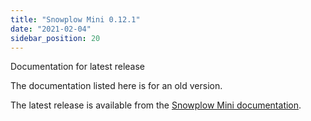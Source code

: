 ```yaml
---
title: "Snowplow Mini 0.12.1"
date: "2021-02-04"
sidebar_position: 20
---
```


Documentation for latest release

The documentation listed here is for an old version.

The latest release is available from the [Snowplow Mini documentation](/docs/pipeline-components-and-applications/snowplow-mini/).
